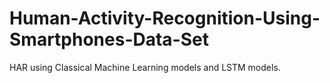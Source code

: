 # Human-Activity-Recognition-Using-Smartphones-Data-Set
HAR using Classical Machine Learning models and LSTM models.

